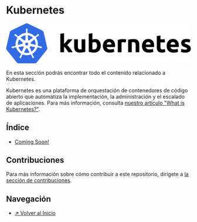# Kubernetes

![Kubernetes](../../../images/section_kubernetes_logo.png)

En esta sección podrás encontrar todo el contenido relacionado a Kubernetes.

Kubernetes es una plataforma de orquestación de contenedores de código abierto que automatiza la implementación, la administración y el escalado de aplicaciones. Para más información, consulta [nuestro artículo "What is Kubernetes?"](https://www.ibm.com/cloud/learn/kubernetes).

## Índice

- [Coming Soon!]()

## Contribuciones

Para más información sobre cómo contribuir a este repositorio, dirígete a [la sección de contribuciones](../../../docs/CONTRIBUITING.md).

## Navegación

- [↗ Volver al Inicio](../../../README.md)